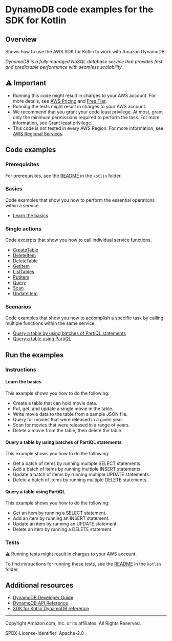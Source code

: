 # DynamoDB code examples for the SDK for Kotlin

## Overview

Shows how to use the AWS SDK for Kotlin to work with Amazon DynamoDB.

<!--custom.overview.start-->
<!--custom.overview.end-->

_DynamoDB is a fully managed NoSQL database service that provides fast and predictable performance with seamless scalability._

## ⚠ Important

* Running this code might result in charges to your AWS account. For more details, see [AWS Pricing](https://aws.amazon.com/pricing/) and [Free Tier](https://aws.amazon.com/free/).
* Running the tests might result in charges to your AWS account.
* We recommend that you grant your code least privilege. At most, grant only the minimum permissions required to perform the task. For more information, see [Grant least privilege](https://docs.aws.amazon.com/IAM/latest/UserGuide/best-practices.html#grant-least-privilege).
* This code is not tested in every AWS Region. For more information, see [AWS Regional Services](https://aws.amazon.com/about-aws/global-infrastructure/regional-product-services).

<!--custom.important.start-->
<!--custom.important.end-->

## Code examples

### Prerequisites

For prerequisites, see the [README](../../README.md#Prerequisites) in the `kotlin` folder.


<!--custom.prerequisites.start-->
<!--custom.prerequisites.end-->

### Basics

Code examples that show you how to perform the essential operations within a service.

- [Learn the basics](src/main/kotlin/com/kotlin/dynamodb/Scenario.kt)


### Single actions

Code excerpts that show you how to call individual service functions.

- [CreateTable](src/main/kotlin/com/kotlin/dynamodb/CreateTable.kt#L48)
- [DeleteItem](src/main/kotlin/com/kotlin/dynamodb/DeleteItem.kt#L43)
- [DeleteTable](src/main/kotlin/com/kotlin/dynamodb/DeleteTable.kt#L38)
- [GetItem](src/main/kotlin/com/kotlin/dynamodb/GetItem.kt#L43)
- [ListTables](src/main/kotlin/com/kotlin/dynamodb/ListTables.kt#L23)
- [PutItem](src/main/kotlin/com/kotlin/dynamodb/PutItem.kt#L56)
- [Query](src/main/kotlin/com/kotlin/dynamodb/QueryTable.kt#L47)
- [Scan](src/main/kotlin/com/kotlin/dynamodb/DynamoDBScanItems.kt#L38)
- [UpdateItem](src/main/kotlin/com/kotlin/dynamodb/UpdateItem.kt#L50)

### Scenarios

Code examples that show you how to accomplish a specific task by calling multiple
functions within the same service.

- [Query a table by using batches of PartiQL statements](src/main/kotlin/com/kotlin/dynamodb/ScenarioPartiQLBatch.kt)
- [Query a table using PartiQL](src/main/kotlin/com/kotlin/dynamodb/ScenarioPartiQ.kt)


<!--custom.examples.start-->
<!--custom.examples.end-->

## Run the examples

### Instructions


<!--custom.instructions.start-->
<!--custom.instructions.end-->


#### Learn the basics

This example shows you how to do the following:

- Create a table that can hold movie data.
- Put, get, and update a single movie in the table.
- Write movie data to the table from a sample JSON file.
- Query for movies that were released in a given year.
- Scan for movies that were released in a range of years.
- Delete a movie from the table, then delete the table.

<!--custom.basic_prereqs.dynamodb_Scenario_GettingStartedMovies.start-->
<!--custom.basic_prereqs.dynamodb_Scenario_GettingStartedMovies.end-->


<!--custom.basics.dynamodb_Scenario_GettingStartedMovies.start-->
<!--custom.basics.dynamodb_Scenario_GettingStartedMovies.end-->


#### Query a table by using batches of PartiQL statements

This example shows you how to do the following:

- Get a batch of items by running multiple SELECT statements.
- Add a batch of items by running multiple INSERT statements.
- Update a batch of items by running multiple UPDATE statements.
- Delete a batch of items by running multiple DELETE statements.

<!--custom.scenario_prereqs.dynamodb_Scenario_PartiQLBatch.start-->
<!--custom.scenario_prereqs.dynamodb_Scenario_PartiQLBatch.end-->


<!--custom.scenarios.dynamodb_Scenario_PartiQLBatch.start-->
<!--custom.scenarios.dynamodb_Scenario_PartiQLBatch.end-->

#### Query a table using PartiQL

This example shows you how to do the following:

- Get an item by running a SELECT statement.
- Add an item by running an INSERT statement.
- Update an item by running an UPDATE statement.
- Delete an item by running a DELETE statement.

<!--custom.scenario_prereqs.dynamodb_Scenario_PartiQLSingle.start-->
<!--custom.scenario_prereqs.dynamodb_Scenario_PartiQLSingle.end-->


<!--custom.scenarios.dynamodb_Scenario_PartiQLSingle.start-->
<!--custom.scenarios.dynamodb_Scenario_PartiQLSingle.end-->

### Tests

⚠ Running tests might result in charges to your AWS account.


To find instructions for running these tests, see the [README](../../README.md#Tests)
in the `kotlin` folder.



<!--custom.tests.start-->
<!--custom.tests.end-->

## Additional resources

- [DynamoDB Developer Guide](https://docs.aws.amazon.com/amazondynamodb/latest/developerguide/Introduction.html)
- [DynamoDB API Reference](https://docs.aws.amazon.com/amazondynamodb/latest/APIReference/Welcome.html)
- [SDK for Kotlin DynamoDB reference](https://sdk.amazonaws.com/kotlin/api/latest/dynamodb/index.html)

<!--custom.resources.start-->
<!--custom.resources.end-->

---

Copyright Amazon.com, Inc. or its affiliates. All Rights Reserved.

SPDX-License-Identifier: Apache-2.0